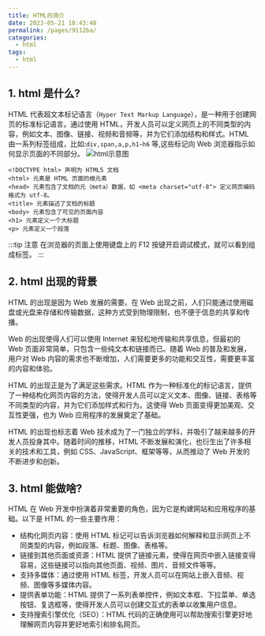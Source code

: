 ```yaml
---
title: HTML的简介
date: 2023-05-21 18:43:48
permalink: /pages/9112ba/
categories:
  - html
tags:
  - html
---
```


## 1. html 是什么?

HTML 代表超文本标记语言（`Hyper Text Markup Language`），是一种用于创建网页的标准标记语言。通过使用 HTML，开发人员可以定义网页上的不同类型的内容，例如文本、图像、链接、视频和音频等，并为它们添加结构和样式。HTML 由一系列标签组成，比如:`div,span,a,p,h1~h6` 等,这些标记向 Web 浏览器指示如何显示页面的不同部分。
![html示意图](~@pub/html/html001.png)

```
<!DOCTYPE html> 声明为 HTML5 文档
<html> 元素是 HTML 页面的根元素
<head> 元素包含了文档的元（meta）数据，如 <meta charset="utf-8"> 定义网页编码格式为 utf-8。
<title> 元素描述了文档的标题
<body> 元素包含了可见的页面内容
<h1> 元素定义一个大标题
<p> 元素定义一个段落
```

:::tip 注意
在浏览器的页面上使用键盘上的 F12 按键开启调试模式，就可以看到组成标签。
:::

## 2. html 出现的背景

HTML 的出现是因为 Web 发展的需要。在 Web 出现之前，人们只能通过使用磁盘或光盘来存储和传输数据，这种方式受到物理限制，也不便于信息的共享和传播。

Web 的出现使得人们可以使用 Internet 来轻松地传输和共享信息，但最初的 Web 页面非常简单，只包含一些纯文本和链接而已。随着 Web 的普及和发展，用户对 Web 内容的需求也不断增加，人们需要更多的功能和交互性，需要更丰富的内容和体验。

HTML 的出现正是为了满足这些需求。HTML 作为一种标准化的标记语言，提供了一种结构化网页内容的方法，使得开发人员可以定义文本、图像、链接、表格等不同类型的内容，并为它们添加样式和行为。这使得 Web 页面变得更加美观、交互性更强，也为 Web 应用程序的发展奠定了基础。

HTML 的出现也标志着 Web 技术成为了一门独立的学科，并吸引了越来越多的开发人员投身其中。随着时间的推移，HTML 不断发展和演化，也衍生出了许多相关的技术和工具，例如 CSS、JavaScript、框架等等，从而推动了 Web 开发的不断进步和创新。

## 3. html 能做啥?

HTML 在 Web 开发中扮演着非常重要的角色，因为它是构建网站和应用程序的基础。以下是 HTML 的一些主要作用：

- 结构化网页内容：使用 HTML 标记可以告诉浏览器如何解释和显示网页上不同类型的内容，例如段落、标题、图像、表格等。
- 链接到其他页面或资源：HTML 提供了链接元素，使得在网页中嵌入链接变得容易，这些链接可以指向其他页面、视频、图片、音频文件等等。
- 支持多媒体：通过使用 HTML 标签，开发人员可以在网站上嵌入音频、视频、图像等多媒体内容。
- 提供表单功能：HTML 提供了一系列表单控件，例如文本框、下拉菜单、单选按钮、复选框等，使得开发人员可以创建交互式的表单以收集用户信息。
- 支持搜索引擎优化（SEO）：HTML 代码的正确使用可以帮助搜索引擎更好地理解网页内容并更好地索引和排名网页。
